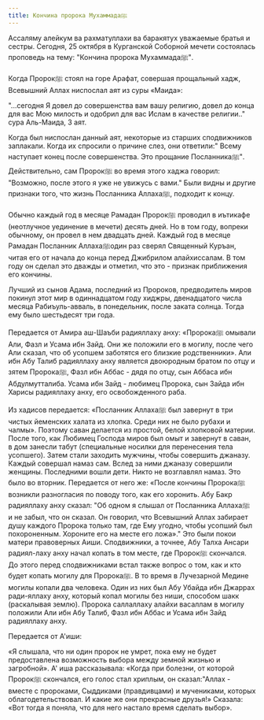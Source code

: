 ```yaml
---
title: Кончина пророка Мухаммадаﷺ
---
```


Ассаляму алейкум ва рахматуллахи ва баракятух уважаемые братья и сестры.
Сегодня, 25 октября в Курганской Соборной мечети состоялась проповедь на тему: "Кончина пророка Мухаммадаﷺ".

Когда Пророкﷺ стоял на горе Арафат, совершая прощальный хадж, Всевышний Аллах ниспослал аят из суры «Маида»:

"...сегодня Я довел до совершенства вам вашу религию, довел до конца для вас Мою милость и одобрил для вас Ислам в качестве религии.." сура Аль-Маида, 3 аят.

Когда был ниспослан данный аят, некоторые из старших сподвижников заплакали. Когда их спросили о причине слез, они ответили:" 
Всему наступает конец после совершенства. Это прощание Посланникаﷺ".
Действительно, сам Пророкﷺ во время этого хаджа говорил: "Возможно, после этого я уже не увижусь с вами." Были видны и другие признаки 
того, что жизнь Посланника Аллахаﷺ, подходит к концу.

Обычно каждый год в месяце Рамадан Пророкﷺ проводил в иътикафе (неотлучное уединение в мечети) десять дней. Но в том году, вопреки 
обычному, он провел в нем двадцать дней. Каждый год в месяце Рамадан Посланник Аллахаﷺодин раз сверял Священный Куръан, читая его от 
начала до конца перед Джибрилом алайхиссалам. В том году он сделал это дважды и отметил, что это - признак приближения его кончины.

Лучший из сынов Адама, последний из Пророков, предводитель миров покинул этот мир в одиннадцатом году хиджры, двенадцатого числа месяца 
Рабиъуль-авваль, в понедельник, после заката солнца. Тогда ему было шестьдесят три года.

Передается от Амира аш-Шаъби радияллаху анху: «Пророкаﷺ омывали Али, Фазл и Усама ибн Зайд. Они же положили его в могилу, после чего Али 
сказал, что об усопшем заботятся его близкие родственники».
Али ибн Абу Талиб радияллаху анху является двоюродным братом по отцу и зятем Пророкаﷺ, Фазл ибн Аббас - дядя по отцу, сын Аббаса ибн 
Абдулмутталиба. Усама ибн Зайд - любимец Пророка, сын Зайда ибн Харисы радияллаху анху, его освобожденного раба.

Из хадисов передается: «Посланник Аллахаﷺ был завернут в три чистых йеменских халата из хлопка. Среди них не было рубахи и чалмы». Поэтому 
саван делается из простой, белой хлопковой материи. После того, как Любимец Господа миров был омыт и завернут в саван, в дом занесли табут (специальные носилки для перенесения тела усопшего). Затем стали заходить мужчины, чтобы совершить джаназу. Каждый совершал намаз сам. Вслед за ними джаназу совершили женщины. Последними вошли дети. Никто не возглавлял намаз. Это было во вторник. Передается от него же: «После кончины Пророкаﷺ возникли разногласия по поводу того, как его хоронить. Абу Бакр радияллаху анху сказал: "Об одном я слышал от Посланника Аллахаﷺ и не забыл, что он сказал. Он говорил, что Всевышний Аллах забирает душу каждого Пророка только там, где Ему угодно, чтобы усопший был похороненным. Хороните его на месте его ложа»." Это были покои матери правоверных Аиши. Сподвижники, а точнее, Абу Талха Ансари радиял-лаху анху начал копать в том месте, где Пророкﷺ скончался. До этого перед сподвижниками встал также вопрос о том, как и кто будет копать могилу для Пророкаﷺ. В то время в Лучезарной Медине могилы копали два человека. Один из них был Абу Убайда ибн Джаррах ради-яллаху анху, который копал могилы без ниши, способом шакк (раскалывая землю).
Пророка саллаллаху алайхи васаллам в могилу положили Али ибн Абу Талиб, Фазл ибн Аббас и Усама ибн Зайд радияллаху анху.

Передается от А'иши:

«Я слышала, что ни один пророк не умрет, пока ему не будет предоставлена возможность выбора между земной жизнью и загробной».
А' иша рассказывала: «Когда при болезни, от которой Пророкﷺ скончался, его голос стал хриплым, он сказал:"Аллах - вместе с пророками, 
Сыддиками (правдивцами) и мучениками, которых облагодетельствовал. И какие же они прекрасные друзья!»
Сказала: «Вот тогда я поняла, что для него настало время сделать выбор».
